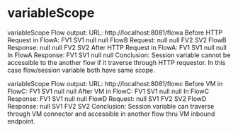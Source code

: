 # variableScope

variableScope Flow output:
URL: http://localhost:8081/flowa
Before HTTP Request in FlowA: 	FV1 SV1 null null
FlowB Request:					null null FV2 SV2
FlowB Response: 				null null FV2 SV2
After HTTP Request in FlowA:	FV1 SV1 null null
In FlowA Response: 				FV1 SV1 null null
Conclusion: Session variable cannot be accessible to the another flow if it traverse through HTTP requestor. In this case flow/session variable both have same scope.

variableScope Flow output:
URL: http://localhost:8081/flowc
Before VM in FlowC:  FV1 SV1 null null
After VM in FlowC: FV1 SV1 null null
In FlowC Response:     FV1 SV1 null null
FlowD Request:     null SV1 FV2 SV2
FlowD Response:     null SV1 FV2 SV2
Conclusion: Session variable can traverse through VM connector and accessible in another flow thru VM inbound endpoint. 
